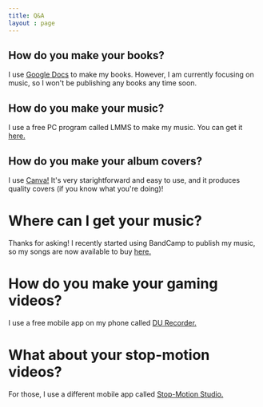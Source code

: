 ```yaml
---
title: Q&A
layout : page
---
```

<h2>How do you make your books?</h2>
<p>I use <a href = "https://docs.google.com">Google Docs</a> to make my books. However, I am currently focusing on music, so I won't be publishing any books any time soon.</p>

<h2>How do you make your music?</h2>
<p>I use a free PC program called LMMS to make my music. You can get it <a href = "https://lmms.io">here.</a></p>

<h2>How do you make your album covers?</h2>
<p>I use <a href="https://canva.com">Canva!</a> It's very starightforward and easy to use, and it produces quality covers (if you know what you're doing)!</p>

<p><h1>Where can I get your music?</h1></p>
<p>Thanks for asking! I recently started using BandCamp to publish my music, so my songs are now available to buy <a href="https://samuraiowl.bandcamp.com">here.</a></p>

<p><h1>How do you make your gaming videos?</h1></p>
<p>I use a free mobile app on my phone called <a href="https://www.du-recorder.com">DU Recorder.</a></p>

<p><h1>What about your stop-motion videos?</h1></p>
<p>For those, I use a different mobile app called <a href="https://play.google.com/store/apps/details?id=com.cateater.stopmotionstudio">Stop-Motion Studio.</a></p>
